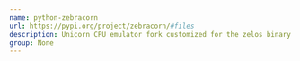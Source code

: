 ```yaml
---
name: python-zebracorn
url: https://pypi.org/project/zebracorn/#files
description: Unicorn CPU emulator fork customized for the zelos binary emulator. URL : https://pypi.org/project/zebracorn/#files Groups : None
group: None
---
```

